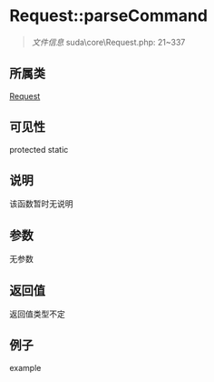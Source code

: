 # Request::parseCommand



> *文件信息* suda\core\Request.php: 21~337

## 所属类 

[Request](../Request.md)

## 可见性

 protected static

## 说明

该函数暂时无说明


## 参数


无参数


## 返回值

返回值类型不定


## 例子

example